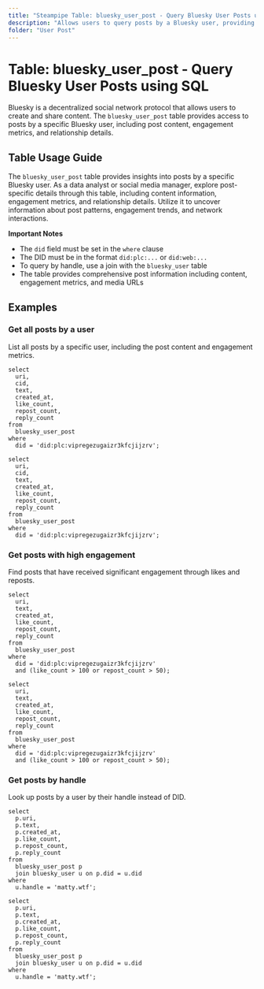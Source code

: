 ```yaml
---
title: "Steampipe Table: bluesky_user_post - Query Bluesky User Posts using SQL"
description: "Allows users to query posts by a Bluesky user, providing insights into post content, engagement metrics, and relationship details."
folder: "User Post"
---
```


# Table: bluesky_user_post - Query Bluesky User Posts using SQL

Bluesky is a decentralized social network protocol that allows users to create and share content. The `bluesky_user_post` table provides access to posts by a specific Bluesky user, including post content, engagement metrics, and relationship details.

## Table Usage Guide

The `bluesky_user_post` table provides insights into posts by a specific Bluesky user. As a data analyst or social media manager, explore post-specific details through this table, including content information, engagement metrics, and relationship details. Utilize it to uncover information about post patterns, engagement trends, and network interactions.

**Important Notes**

- The `did` field must be set in the `where` clause
- The DID must be in the format `did:plc:...` or `did:web:...`
- To query by handle, use a join with the `bluesky_user` table
- The table provides comprehensive post information including content, engagement metrics, and media URLs

## Examples

### Get all posts by a user
List all posts by a specific user, including the post content and engagement metrics.

```sql+postgres
select
  uri,
  cid,
  text,
  created_at,
  like_count,
  repost_count,
  reply_count
from
  bluesky_user_post
where
  did = 'did:plc:vipregezugaizr3kfcjijzrv';
```

```sql+sqlite
select
  uri,
  cid,
  text,
  created_at,
  like_count,
  repost_count,
  reply_count
from
  bluesky_user_post
where
  did = 'did:plc:vipregezugaizr3kfcjijzrv';
```

### Get posts with high engagement
Find posts that have received significant engagement through likes and reposts.

```sql+postgres
select
  uri,
  text,
  created_at,
  like_count,
  repost_count,
  reply_count
from
  bluesky_user_post
where
  did = 'did:plc:vipregezugaizr3kfcjijzrv'
  and (like_count > 100 or repost_count > 50);
```

```sql+sqlite
select
  uri,
  text,
  created_at,
  like_count,
  repost_count,
  reply_count
from
  bluesky_user_post
where
  did = 'did:plc:vipregezugaizr3kfcjijzrv'
  and (like_count > 100 or repost_count > 50);
```

### Get posts by handle
Look up posts by a user by their handle instead of DID.

```sql+postgres
select
  p.uri,
  p.text,
  p.created_at,
  p.like_count,
  p.repost_count,
  p.reply_count
from
  bluesky_user_post p
  join bluesky_user u on p.did = u.did
where
  u.handle = 'matty.wtf';
```

```sql+sqlite
select
  p.uri,
  p.text,
  p.created_at,
  p.like_count,
  p.repost_count,
  p.reply_count
from
  bluesky_user_post p
  join bluesky_user u on p.did = u.did
where
  u.handle = 'matty.wtf';
``` 